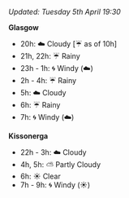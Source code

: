 *Updated: Tuesday 5th April 19:30*

**Glasgow**

* 20h: :cloud: Cloudy [:umbrella: as of 10h]
* 21h, 22h: :umbrella: Rainy
* 23h - 1h: :cyclone: Windy (:cloud:)
* 2h - 4h: :umbrella: Rainy
* 5h: :cloud: Cloudy
* 6h: :umbrella: Rainy
* 7h: :cyclone: Windy (:cloud:)

**Kissonerga**

* 22h - 3h: :cloud: Cloudy
* 4h, 5h: :partly_sunny: Partly Cloudy
* 6h: :sunny: Clear
* 7h - 9h: :cyclone: Windy (:sunny:)
